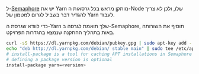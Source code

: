 ל-[Semaphore](https://semaphoreci.com/) יש את Yarn מותקן מראש בכל גרסאות ה-Node שלו, ולכן לא צריך להגדיר דבר בשביל לגרום למטמון של Yarn לעבוד.

כדי לוודא שגרסת ה-Yarn שלך תואמת לגרסה ב-Semaphore, תוסיף את השורותה באות בתהליך ההתקנה שנמצא בהגדרות הפרויקט.

```sh
curl -sS https://dl.yarnpkg.com/debian/pubkey.gpg | sudo apt-key add -
echo "deb http://dl.yarnpkg.com/debian/ stable main" | sudo tee /etc/apt/sources.list.d/yarn.list
# install-package is a tool for caching APT installations in Semaphore
# defining a package version is optional
install-package yarn=<version>
```